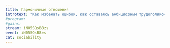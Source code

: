 ```yaml
---
title: Гармоничные отношения
introtext: "Как избежать ошибок, как оставаясь амбициозным трудоголиком, не запустить личную жизнь?"
#program:
#gains:
stream: iN05SQsB8zs
event: iN05SQsB8zs
cat: sociability
---
```

